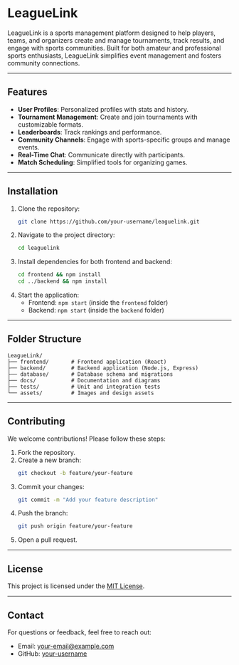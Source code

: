 # LeagueLink

LeagueLink is a sports management platform designed to help players, teams, and organizers create and manage tournaments, track results, and engage with sports communities. Built for both amateur and professional sports enthusiasts, LeagueLink simplifies event management and fosters community connections.

---

## Features

- **User Profiles**: Personalized profiles with stats and history.
- **Tournament Management**: Create and join tournaments with customizable formats.
- **Leaderboards**: Track rankings and performance.
- **Community Channels**: Engage with sports-specific groups and manage events.
- **Real-Time Chat**: Communicate directly with participants.
- **Match Scheduling**: Simplified tools for organizing games.

---

## Installation

1. Clone the repository:
   ```bash
   git clone https://github.com/your-username/leaguelink.git
   ```
2. Navigate to the project directory:
   ```bash
   cd leaguelink
   ```
3. Install dependencies for both frontend and backend:
   ```bash
   cd frontend && npm install
   cd ../backend && npm install
   ```
4. Start the application:
   - Frontend: `npm start` (inside the `frontend` folder)
   - Backend: `npm start` (inside the `backend` folder)

---

## Folder Structure

```
LeagueLink/
├── frontend/       # Frontend application (React)
├── backend/        # Backend application (Node.js, Express)
├── database/       # Database schema and migrations
├── docs/           # Documentation and diagrams
├── tests/          # Unit and integration tests
└── assets/         # Images and design assets
```

---

## Contributing

We welcome contributions! Please follow these steps:
1. Fork the repository.
2. Create a new branch:
   ```bash
   git checkout -b feature/your-feature
   ```
3. Commit your changes:
   ```bash
   git commit -m "Add your feature description"
   ```
4. Push the branch:
   ```bash
   git push origin feature/your-feature
   ```
5. Open a pull request.

---

## License

This project is licensed under the [MIT License](LICENSE).

---

## Contact

For questions or feedback, feel free to reach out:
- Email: your-email@example.com
- GitHub: [your-username](https://github.com/your-username)
